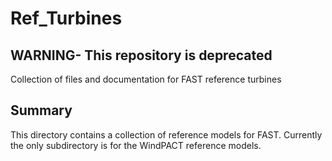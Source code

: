 # Ref_Turbines
## WARNING- This repository is deprecated

Collection of files and documentation for FAST reference turbines

Summary
-------
This directory contains a collection of reference models for FAST.
Currently the only subdirectory is for the WindPACT reference 
models.
